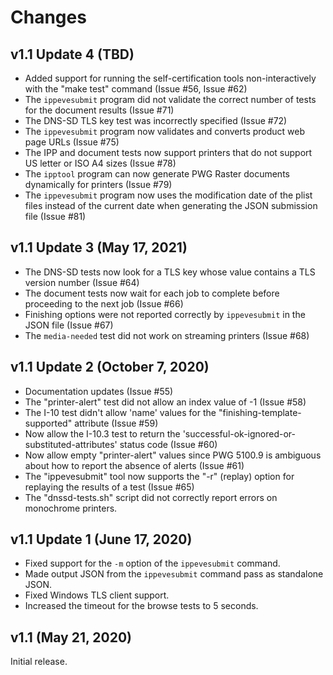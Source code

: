 Changes
=======

v1.1 Update 4 (TBD)
-------------------

- Added support for running the self-certification tools non-interactively
  with the "make test" command (Issue #56, Issue #62)
- The `ippevesubmit` program did not validate the correct number of tests for
  the document results (Issue #71)
- The DNS-SD TLS key test was incorrectly specified (Issue #72)
- The `ippevesubmit` program now validates and converts product web page URLs
  (Issue #75)
- The IPP and document tests now support printers that do not support US letter
  or ISO A4 sizes (Issue #78)
- The `ipptool` program can now generate PWG Raster documents dynamically for
  printers (Issue #79)
- The `ippevesubmit` program now uses the modification date of the plist files
  instead of the current date when generating the JSON submission file
  (Issue #81)


v1.1 Update 3 (May 17, 2021)
----------------------------

- The DNS-SD tests now look for a TLS key whose value contains a TLS version
  number (Issue #64)
- The document tests now wait for each job to complete before proceeding to the
  next job (Issue #66)
- Finishing options were not reported correctly by `ippevesubmit` in the JSON
  file (Issue #67)
- The `media-needed` test did not work on streaming printers (Issue #68)


v1.1 Update 2 (October 7, 2020)
-------------------------------

- Documentation updates (Issue #55)
- The "printer-alert" test did not allow an index value of -1 (Issue #58)
- The I-10 test didn't allow 'name' values for the
  "finishing-template-supported" attribute (Issue #59)
- Now allow the I-10.3 test to return the
  'successful-ok-ignored-or-substituted-attributes' status code (Issue #60)
- Now allow empty "printer-alert" values since PWG 5100.9 is ambiguous about
  how to report the absence of alerts (Issue #61)
- The "ippevesubmit" tool now supports the "-r" (replay) option for replaying
  the results of a test (Issue #65)
- The "dnssd-tests.sh" script did not correctly report errors on monochrome
  printers.


v1.1 Update 1 (June 17, 2020)
-----------------------------

- Fixed support for the `-m` option of the `ippevesubmit` command.
- Made output JSON from the `ippevesubmit` command pass as standalone JSON.
- Fixed Windows TLS client support.
- Increased the timeout for the browse tests to 5 seconds.


v1.1 (May 21, 2020)
-------------------

Initial release.
